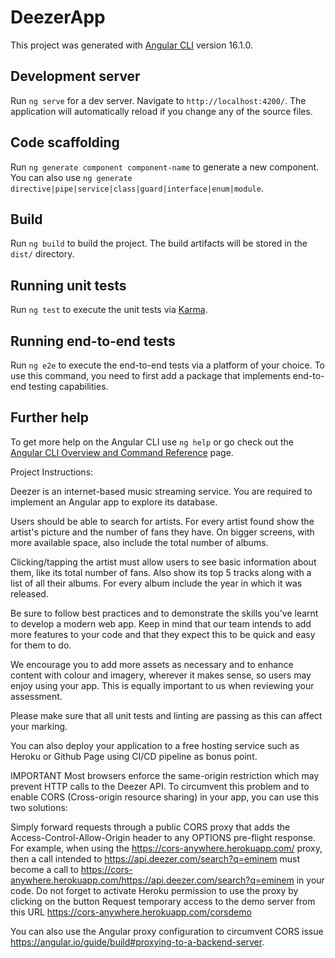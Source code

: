# DeezerApp

This project was generated with [Angular CLI](https://github.com/angular/angular-cli) version 16.1.0.

## Development server

Run `ng serve` for a dev server. Navigate to `http://localhost:4200/`. The application will automatically reload if you change any of the source files.

## Code scaffolding

Run `ng generate component component-name` to generate a new component. You can also use `ng generate directive|pipe|service|class|guard|interface|enum|module`.

## Build

Run `ng build` to build the project. The build artifacts will be stored in the `dist/` directory.

## Running unit tests

Run `ng test` to execute the unit tests via [Karma](https://karma-runner.github.io).

## Running end-to-end tests

Run `ng e2e` to execute the end-to-end tests via a platform of your choice. To use this command, you need to first add a package that implements end-to-end testing capabilities.

## Further help

To get more help on the Angular CLI use `ng help` or go check out the [Angular CLI Overview and Command Reference](https://angular.io/cli) page.


Project Instructions: 

Deezer is an internet-based music streaming service. You are required to implement an Angular app to explore its database.

Users should be able to search for artists. For every artist found show the artist's picture and the number of fans they have. On bigger screens, with more available space, also include the total number of albums.

Clicking/tapping the artist must allow users to see basic information about them, like its total number of fans. Also show its top 5 tracks along with a list of all their albums. For every album include the year in which it was released.

Be sure to follow best practices and to demonstrate the skills you've learnt to develop a modern web app. Keep in mind that our team intends to add more features to your code and that they expect this to be quick and easy for them to do.


We encourage you to add more assets as necessary and to enhance content with colour and imagery, wherever it makes sense, so users may enjoy using your app. This is equally important to us when reviewing your assessment.


Please make sure that all unit tests and linting are passing as this can affect your marking.


You can also deploy your application to a free hosting service such as Heroku or Github Page using CI/CD pipeline as bonus point.


IMPORTANT
Most browsers enforce the same-origin restriction which may prevent HTTP calls to the Deezer API. To circumvent this problem and to enable CORS (Cross-origin resource sharing) in your app, you can use this two solutions:


Simply forward requests through a public CORS proxy that adds the Access-Control-Allow-Origin header to any OPTIONS pre-flight response. For example, when using the https://cors-anywhere.herokuapp.com/ proxy, then a call intended to https://api.deezer.com/search?q=eminem must become a call to https://cors-anywhere.herokuapp.com/https://api.deezer.com/search?q=eminem in your code. Do not forget to activate Heroku permission to use the proxy by clicking on the button Request temporary access to the demo server from this URL https://cors-anywhere.herokuapp.com/corsdemo

You can also use the Angular proxy configuration to circumvent CORS issue https://angular.io/guide/build#proxying-to-a-backend-server.